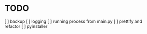 # TODO
[ ] backup
[ ] logging
[ ] running process from main.py
[ ] prettify and refactor
[ ] pyinstaller
